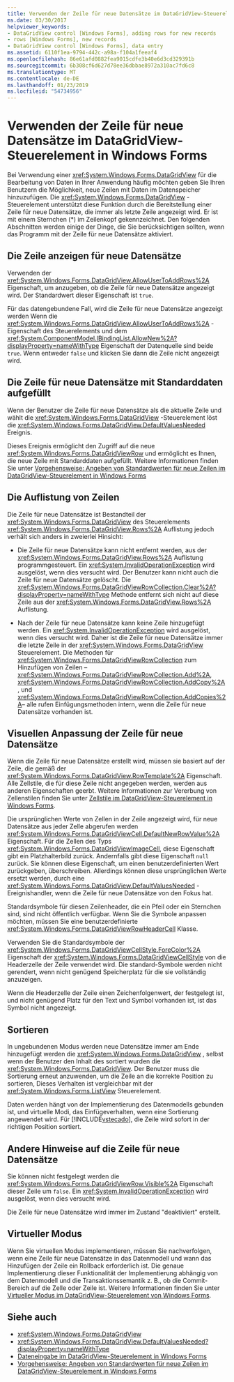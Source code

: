 ```yaml
---
title: Verwenden der Zeile für neue Datensätze im DataGridView-Steuerelement in Windows Forms
ms.date: 03/30/2017
helpviewer_keywords:
- DataGridView control [Windows Forms], adding rows for new records
- rows [Windows Forms], new records
- DataGridView control [Windows Forms], data entry
ms.assetid: 6110f1ea-9794-442c-a98a-f104a1feeaf4
ms.openlocfilehash: 86e61afd0882fea9015cdfe3b40e6d3cd329391b
ms.sourcegitcommit: 6b308cf6d627d78ee36dbbae8972a310ac7fd6c8
ms.translationtype: MT
ms.contentlocale: de-DE
ms.lasthandoff: 01/23/2019
ms.locfileid: "54734956"
---
```

# <a name="using-the-row-for-new-records-in-the-windows-forms-datagridview-control"></a>Verwenden der Zeile für neue Datensätze im DataGridView-Steuerelement in Windows Forms
Bei Verwendung einer <xref:System.Windows.Forms.DataGridView> für die Bearbeitung von Daten in Ihrer Anwendung häufig möchten geben Sie Ihren Benutzern die Möglichkeit, neue Zeilen mit Daten im Datenspeicher hinzuzufügen. Die <xref:System.Windows.Forms.DataGridView> -Steuerelement unterstützt diese Funktion durch die Bereitstellung einer Zeile für neue Datensätze, die immer als letzte Zeile angezeigt wird. Er ist mit einem Sternchen (*) im Zeilenkopf gekennzeichnet. Den folgenden Abschnitten werden einige der Dinge, die Sie berücksichtigen sollten, wenn das Programm mit der Zeile für neue Datensätze aktiviert.  
  
## <a name="displaying-the-row-for-new-records"></a>Die Zeile anzeigen für neue Datensätze  
 Verwenden der <xref:System.Windows.Forms.DataGridView.AllowUserToAddRows%2A> Eigenschaft, um anzugeben, ob die Zeile für neue Datensätze angezeigt wird. Der Standardwert dieser Eigenschaft ist `true`.  
  
 Für das datengebundene Fall, wird die Zeile für neue Datensätze angezeigt werden Wenn die <xref:System.Windows.Forms.DataGridView.AllowUserToAddRows%2A> -Eigenschaft des Steuerelements und dem <xref:System.ComponentModel.IBindingList.AllowNew%2A?displayProperty=nameWithType> Eigenschaft der Datenquelle sind beide `true`. Wenn entweder `false` und klicken Sie dann die Zeile nicht angezeigt wird.  
  
## <a name="populating-the-row-for-new-records-with-default-data"></a>Die Zeile für neue Datensätze mit Standarddaten aufgefüllt  
 Wenn der Benutzer die Zeile für neue Datensätze als die aktuelle Zeile und wählt die <xref:System.Windows.Forms.DataGridView> -Steuerelement löst die <xref:System.Windows.Forms.DataGridView.DefaultValuesNeeded> Ereignis.  
  
 Dieses Ereignis ermöglicht den Zugriff auf die neue <xref:System.Windows.Forms.DataGridViewRow> und ermöglicht es Ihnen, die neue Zeile mit Standarddaten aufgefüllt. Weitere Informationen finden Sie unter [Vorgehensweise: Angeben von Standardwerten für neue Zeilen im DataGridView-Steuerelement in Windows Forms](../../../../docs/framework/winforms/controls/specify-default-values-for-new-rows-in-the-datagrid.md)  
  
## <a name="the-rows-collection"></a>Die Auflistung von Zeilen  
 Die Zeile für neue Datensätze ist Bestandteil der <xref:System.Windows.Forms.DataGridView> des Steuerelements <xref:System.Windows.Forms.DataGridView.Rows%2A> Auflistung jedoch verhält sich anders in zweierlei Hinsicht:  
  
-   Die Zeile für neue Datensätze kann nicht entfernt werden, aus der <xref:System.Windows.Forms.DataGridView.Rows%2A> Auflistung programmgesteuert. Ein <xref:System.InvalidOperationException> wird ausgelöst, wenn dies versucht wird. Der Benutzer kann nicht auch die Zeile für neue Datensätze gelöscht. Die <xref:System.Windows.Forms.DataGridViewRowCollection.Clear%2A?displayProperty=nameWithType> Methode entfernt sich nicht auf diese Zeile aus der <xref:System.Windows.Forms.DataGridView.Rows%2A> Auflistung.  
  
-   Nach der Zeile für neue Datensätze kann keine Zeile hinzugefügt werden. Ein <xref:System.InvalidOperationException> wird ausgelöst, wenn dies versucht wird. Daher ist die Zeile für neue Datensätze immer die letzte Zeile in der <xref:System.Windows.Forms.DataGridView> Steuerelement. Die Methoden für <xref:System.Windows.Forms.DataGridViewRowCollection> zum Hinzufügen von Zeilen –<xref:System.Windows.Forms.DataGridViewRowCollection.Add%2A>, <xref:System.Windows.Forms.DataGridViewRowCollection.AddCopy%2A>, und <xref:System.Windows.Forms.DataGridViewRowCollection.AddCopies%2A>– alle rufen Einfügungsmethoden intern, wenn die Zeile für neue Datensätze vorhanden ist.  
  
## <a name="visual-customization-of-the-row-for-new-records"></a>Visuellen Anpassung der Zeile für neue Datensätze  
 Wenn die Zeile für neue Datensätze erstellt wird, müssen sie basiert auf der Zeile, die gemäß der <xref:System.Windows.Forms.DataGridView.RowTemplate%2A> Eigenschaft. Alle Zellstile, die für diese Zeile nicht angegeben werden, werden aus anderen Eigenschaften geerbt. Weitere Informationen zur Vererbung von Zellenstilen finden Sie unter [Zellstile im DataGridView-Steuerelement in Windows Forms](../../../../docs/framework/winforms/controls/cell-styles-in-the-windows-forms-datagridview-control.md).  
  
 Die ursprünglichen Werte von Zellen in der Zeile angezeigt wird, für neue Datensätze aus jeder Zelle abgerufen werden <xref:System.Windows.Forms.DataGridViewCell.DefaultNewRowValue%2A> Eigenschaft. Für die Zellen des Typs <xref:System.Windows.Forms.DataGridViewImageCell>, diese Eigenschaft gibt ein Platzhalterbild zurück. Andernfalls gibt diese Eigenschaft `null` zurück. Sie können diese Eigenschaft, um einen benutzerdefinierten Wert zurückgeben, überschreiben. Allerdings können diese ursprünglichen Werte ersetzt werden, durch eine <xref:System.Windows.Forms.DataGridView.DefaultValuesNeeded> -Ereignishandler, wenn die Zeile für neue Datensätze von den Fokus hat.  
  
 Standardsymbole für diesen Zeilenheader, die ein Pfeil oder ein Sternchen sind, sind nicht öffentlich verfügbar. Wenn Sie die Symbole anpassen möchten, müssen Sie eine benutzerdefinierte <xref:System.Windows.Forms.DataGridViewRowHeaderCell> Klasse.  
  
 Verwenden Sie die Standardsymbole der <xref:System.Windows.Forms.DataGridViewCellStyle.ForeColor%2A> Eigenschaft der <xref:System.Windows.Forms.DataGridViewCellStyle> von die Headerzelle der Zeile verwendet wird. Die standard-Symbole werden nicht gerendert, wenn nicht genügend Speicherplatz für die sie vollständig anzuzeigen.  
  
 Wenn die Headerzelle der Zeile einen Zeichenfolgenwert, der festgelegt ist, und nicht genügend Platz für den Text und Symbol vorhanden ist, ist das Symbol nicht angezeigt.  
  
## <a name="sorting"></a>Sortieren  
 In ungebundenen Modus werden neue Datensätze immer am Ende hinzugefügt werden die <xref:System.Windows.Forms.DataGridView> , selbst wenn der Benutzer den Inhalt des sortiert wurden die <xref:System.Windows.Forms.DataGridView>. Der Benutzer muss die Sortierung erneut anzuwenden, um die Zeile an die korrekte Position zu sortieren, Dieses Verhalten ist vergleichbar mit der <xref:System.Windows.Forms.ListView> Steuerelement.  
  
 Daten werden hängt von der Implementierung des Datenmodells gebunden ist, und virtuelle Modi, das Einfügeverhalten, wenn eine Sortierung angewendet wird. Für [!INCLUDE[vstecado](../../../../includes/vstecado-md.md)], die Zeile wird sofort in der richtigen Position sortiert.  
  
## <a name="other-notes-on-the-row-for-new-records"></a>Andere Hinweise auf die Zeile für neue Datensätze  
 Sie können nicht festgelegt werden die <xref:System.Windows.Forms.DataGridViewRow.Visible%2A> Eigenschaft dieser Zeile um `false`. Ein <xref:System.InvalidOperationException> wird ausgelöst, wenn dies versucht wird.  
  
 Die Zeile für neue Datensätze wird immer im Zustand "deaktiviert" erstellt.  
  
## <a name="virtual-mode"></a>Virtueller Modus  
 Wenn Sie virtuellen Modus implementieren, müssen Sie nachverfolgen, wenn eine Zeile für neue Datensätze in das Datenmodell und wann das Hinzufügen der Zeile ein Rollback erforderlich ist. Die genaue Implementierung dieser Funktionalität der Implementierung abhängig von dem Datenmodell und die Transaktionssemantik z. B., ob die Commit-Bereich auf die Zelle oder Zeile ist. Weitere Informationen finden Sie unter [Virtueller Modus im DataGridView-Steuerelement von Windows Forms](../../../../docs/framework/winforms/controls/virtual-mode-in-the-windows-forms-datagridview-control.md).  
  
## <a name="see-also"></a>Siehe auch
- <xref:System.Windows.Forms.DataGridView>
- <xref:System.Windows.Forms.DataGridView.DefaultValuesNeeded?displayProperty=nameWithType>
- [Dateneingabe im DataGridView-Steuerelement in Windows Forms](../../../../docs/framework/winforms/controls/data-entry-in-the-windows-forms-datagridview-control.md)
- [Vorgehensweise: Angeben von Standardwerten für neue Zeilen im DataGridView-Steuerelement in Windows Forms](../../../../docs/framework/winforms/controls/specify-default-values-for-new-rows-in-the-datagrid.md)

